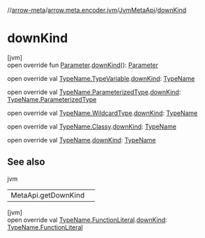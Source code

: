 //[arrow-meta](../../../index.md)/[arrow.meta.encoder.jvm](../index.md)/[JvmMetaApi](index.md)/[downKind](down-kind.md)

# downKind

[jvm]\
open override fun [Parameter](../../arrow.meta.ast/-parameter/index.md).[downKind](down-kind.md)(): [Parameter](../../arrow.meta.ast/-parameter/index.md)

open override val [TypeName.TypeVariable](../../arrow.meta.ast/-type-name/-type-variable/index.md).[downKind](down-kind.md): [TypeName](../../arrow.meta.ast/-type-name/index.md)

open override val [TypeName.ParameterizedType](../../arrow.meta.ast/-type-name/-parameterized-type/index.md).[downKind](down-kind.md): [TypeName.ParameterizedType](../../arrow.meta.ast/-type-name/-parameterized-type/index.md)

open override val [TypeName.WildcardType](../../arrow.meta.ast/-type-name/-wildcard-type/index.md).[downKind](down-kind.md): [TypeName](../../arrow.meta.ast/-type-name/index.md)

open override val [TypeName.Classy](../../arrow.meta.ast/-type-name/-classy/index.md).[downKind](down-kind.md): [TypeName](../../arrow.meta.ast/-type-name/index.md)

open override val [TypeName](../../arrow.meta.ast/-type-name/index.md).[downKind](down-kind.md): [TypeName](../../arrow.meta.ast/-type-name/index.md)

## See also

jvm

| | |
|---|---|
| MetaApi.getDownKind |  |

[jvm]\
open override val [TypeName.FunctionLiteral](../../arrow.meta.ast/-type-name/-function-literal/index.md).[downKind](down-kind.md): [TypeName.FunctionLiteral](../../arrow.meta.ast/-type-name/-function-literal/index.md)
